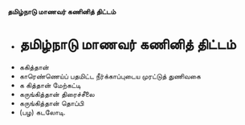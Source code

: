 **தமிழ்நாடு மாணவர் கணினித் திட்டம்**
- # தமிழ்நாடு மாணவர் கணினித் திட்டம்
- ககித்தான்
- காரெண்ணெய்ப் பதமிட்ட நீர்க்காப்புடைய முரட்டுத் துணிவகை
- க கித்தான் மேற்கட்டி
- கருங்கித்தான் திரைச்சீலை
- கருங்கித்தான் தொப்பி
- (பழ) கடலோடி.

